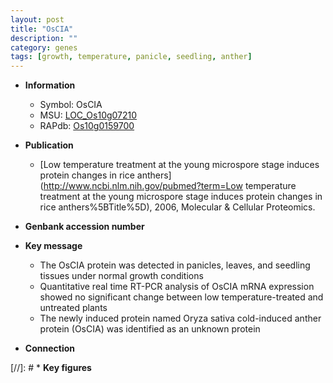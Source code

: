```yaml
---
layout: post
title: "OsCIA"
description: ""
category: genes
tags: [growth, temperature, panicle, seedling, anther]
---
```


* **Information**  
    + Symbol: OsCIA  
    + MSU: [LOC_Os10g07210](http://rice.plantbiology.msu.edu/cgi-bin/ORF_infopage.cgi?orf=LOC_Os10g07210)  
    + RAPdb: [Os10g0159700](http://rapdb.dna.affrc.go.jp/viewer/gbrowse_details/irgsp1?name=Os10g0159700)  

* **Publication**  
    + [Low temperature treatment at the young microspore stage induces protein changes in rice anthers](http://www.ncbi.nlm.nih.gov/pubmed?term=Low temperature treatment at the young microspore stage induces protein changes in rice anthers%5BTitle%5D), 2006, Molecular & Cellular Proteomics.

* **Genbank accession number**  

* **Key message**  
    + The OsCIA protein was detected in panicles, leaves, and seedling tissues under normal growth conditions
    + Quantitative real time RT-PCR analysis of OsCIA mRNA expression showed no significant change between low temperature-treated and untreated plants
    + The newly induced protein named Oryza sativa cold-induced anther protein (OsCIA) was identified as an unknown protein

* **Connection**  

[//]: # * **Key figures**  


